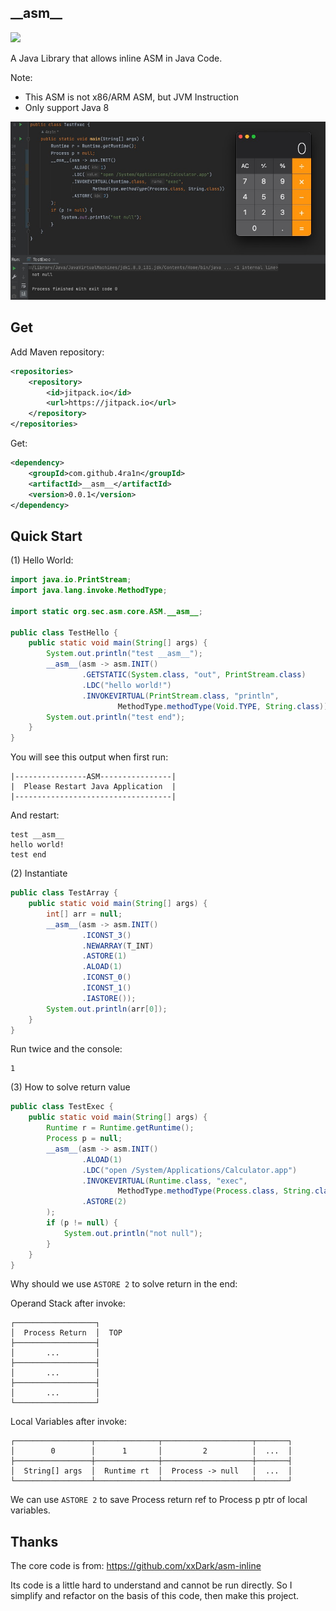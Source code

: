 ## \_\_asm\_\_

![](https://img.shields.io/badge/build-JDK8-orange)

A Java Library that allows inline ASM in Java Code.

Note: 
- This ASM is not x86/ARM ASM, but JVM Instruction
- Only support Java 8

![](img/01.jpg)

## Get

Add Maven repository:
```xml
<repositories>
    <repository>
        <id>jitpack.io</id>
        <url>https://jitpack.io</url>
    </repository>
</repositories>
```

Get:
```xml
<dependency>
    <groupId>com.github.4ra1n</groupId>
    <artifactId>__asm__</artifactId>
    <version>0.0.1</version>
</dependency>
```

## Quick Start

(1) Hello World:

```java
import java.io.PrintStream;
import java.lang.invoke.MethodType;

import static org.sec.asm.core.ASM.__asm__;

public class TestHello {
    public static void main(String[] args) {
        System.out.println("test __asm__");
        __asm__(asm -> asm.INIT()
                .GETSTATIC(System.class, "out", PrintStream.class)
                .LDC("hello world!")
                .INVOKEVIRTUAL(PrintStream.class, "println",
                        MethodType.methodType(Void.TYPE, String.class)));
        System.out.println("test end");
    }
}
```

You will see this output when first run:

```text
|----------------ASM----------------|
|  Please Restart Java Application  |
|-----------------------------------|
```

And restart:

```text
test __asm__
hello world!
test end
```

(2) Instantiate

```java
public class TestArray {
    public static void main(String[] args) {
        int[] arr = null;
        __asm__(asm -> asm.INIT()
                .ICONST_3()
                .NEWARRAY(T_INT)
                .ASTORE(1)
                .ALOAD(1)
                .ICONST_0()
                .ICONST_1()
                .IASTORE());
        System.out.println(arr[0]);
    }
}
```

Run twice and the console:

```text
1
```

(3) How to solve return value

```java
public class TestExec {
    public static void main(String[] args) {
        Runtime r = Runtime.getRuntime();
        Process p = null;
        __asm__(asm -> asm.INIT()
                .ALOAD(1)
                .LDC("open /System/Applications/Calculator.app")
                .INVOKEVIRTUAL(Runtime.class, "exec",
                        MethodType.methodType(Process.class, String.class))
                .ASTORE(2)
        );
        if (p != null) {
            System.out.println("not null");
        }
    }
}
```

Why should we use `ASTORE 2` to solve return in the end:

Operand Stack after invoke:

```text
┌──────────────────┐
│  Process Return  │  TOP
├──────────────────┤
│       ...        │
├──────────────────┤
│       ...        │
├──────────────────┤
│       ...        │
└──────────────────┘
```

Local Variables after invoke:

```text
┌─────────────────┬──────────────┬────────────────────┬───────┐
│        0        │      1       │         2          │  ...  │
├─────────────────┼──────────────┼────────────────────┼───────┤
│  String[] args  │  Runtime rt  │  Process -> null   │  ...  │
└─────────────────┴──────────────┴────────────────────┴───────┘
```

We can use `ASTORE 2` to save Process return ref to Process p ptr of local variables.

## Thanks

The core code is from: https://github.com/xxDark/asm-inline

Its code is a little hard to understand and cannot be run directly.
So I simplify and refactor on the basis of this code, then make this project.